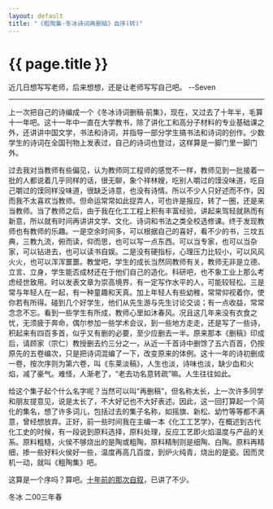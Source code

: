 ```yaml
---
layout: default
title: "《粗陶集·冬冰诗词再删稿》自序(转)"
---
```


# {{ page.title }}

近几日想写写老师，后来想想，还是让老师写写自己吧。 --Seven

- - - -

上一次把自己的诗编成一个《冬冰诗词删稿·前集》，现在，又过去了十年半，毛算十一年吧。这十一年中一直在大学教书，除了讲化工和高分子材料的专业基础课之外，还讲讲中国文学，书法和诗词，并指导一部分学生搞书法和诗词的创作。少数学生的诗词在全国刊物上发表过，自己的诗词也登过，这样算是一脚门里一脚门外。

过去我对当教师有些偏见，认为教师同工程师的感觉不一样，教师见到一批接着一批的人都说着几乎同样的话，很无聊，象个祥林嫂，吃别人嚼过的馍没味道，吃自己嚼过的馍同样没味道，很缺乏诗意，也没有诗情。所以不少人只好述而不作，因而我不太喜欢当教师。但命运常常如此捉弄人，可也许是报应，转了一圈，还是来当教师。当了教师之后，由于我在化工工程上积有丰富经验，讲起来驾轻就熟而有新意，所以就有时间再讲讲文学、文化、诗词和书法之类全校选修课。终于发现教师也有教师的乐趣。一是空余时间多，可以根据自己的喜好，看不少的书，三坟五典，三教九流，俯而读，仰而思，也可以写一点东西。可以当专家，也可以当杂家，可以钻进去，也可以读书自娱。二是没有硬指标，心理压力比较小，可以风风火火，也可以浑浑噩噩。教堂吧，学生的成长当然同教师有关，教师无非是立德、立言、立身，学生能否成材还在于他们自己的造化。科研吧，也不象工业上那么考虑经世致用。时以发表文章为崇高境界，有一定写作水平的人，可能较轻松。三是常与年轻人在一起，有一种童趣和天真。加上年轻人有些幼稚，常常仰视着你，使你若有所得。碰到几个好学生，他们从先生游与先生讨论交谈；有一点收益，常常念念不忘。看到一些学生有所成，教师心里如沐春风。况且这几年来没有衣食之忧，无须疲于奔命，偶尔参加一些学术会议，到一些地方走走，还是写了一些诗，积起来有四百多首，似乎又有删的必要，至少应删去一半。原来那本《删稿》印成后，请顾家（宗仁）教授删去约三分之一，从近一千首诗中删馀了五六百首，仍按原先的五卷编次，只是把诗词混编了一下，改变原来的体例。这十一年的诗初删成一卷，按次序则为第六卷，叫《东莱淡稿》，人生也淡，诗味也淡，缺少血和火焰，减了豪气。难怪，人渐老了，“老去功名意转疏”嘛。人生往往如此。

给这个集子起个什么名字呢？当然可以叫“再删稿”，但名称太长，上一次许多同学和朋友提意见，说是太长了，不大好记也不大好表述。因此，这一回打算起一个简化的集名，想了许多词儿，包括过去的集子名称，如摇旗、新松、幼竹等等都不满意，曾经想放弃。正好，前一些时间我在主编一本《化工工艺学》，在概述到古代化工史的时候，有一段说到原料选择，原料处理，反应工艺即火焰温度与产品的关系。原料粗糙，火侯不够烧出的是陶或粗陶，原料精制则是细陶、白陶。原料再精细，掺一些好料火侯好一些，温度再高几百度，到炉火纯青，烧出的是瓷。因而灵机一动，就叫《粗陶集》吧。

这算是一个序吗？算吧。[十年前的那次自叙](/past/2010/1/5/dong-bing-shi-ci-shan-gao-qian-ji-zi-xu-zhuan/)，已讲了不少。

冬冰
二00三年春
